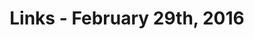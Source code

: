 ---
title: Links - February 29th, 2016
layout: links
category: links
articles:
  - title: After The Gold Rush
    author: Jon Evans
    source: TechCrunch
    url: http://techcrunch.com/2016/02/28/even-peter-thiel-has-got-soul/
  - title: Is deep learning a Markov chain in disguise?
    author: Brian Lee Yung Rowe
    source: R-Bloggers
    url: http://www.r-bloggers.com/is-deep-learning-a-markov-chain-in-disguise/
  - title: The Twitter Contradiction
    author: Fred Wilson
    source: AVC
    url: http://avc.com/2016/02/the-twitter-contradiction/
  - title: The City States of Europe
    author: Frank Jacobs
    source: Big Think
    url: http://bigthink.com/strange-maps/the-city-states-of-europe
  - title: Why Coincidences Happen and What They Mean
    author: Julie Beck
    source: The Atlantic
    url: http://www.theatlantic.com/science/archive/2016/02/the-true-meaning-of-coincidences/463164/
  - title: Dad’s company made burgers. Mine just eats them
    author: James Somers
    source: Aeon
    url: https://aeon.co/essays/dad-s-company-made-burgers-mine-just-eats-them
  - title: "MentalHealthError: an exception occurred."
    author: Kenneth Reitz
    url: http://www.kennethreitz.org/essays/mentalhealtherror-an-exception-occurred
  - title: Trump Tweets on a Globe
    author: Joel Grus
    url: http://joelgrus.com/2016/02/27/trump-tweets-on-a-globe-aka-fun-with-d3-socketio-and-the-twitter-api/
---